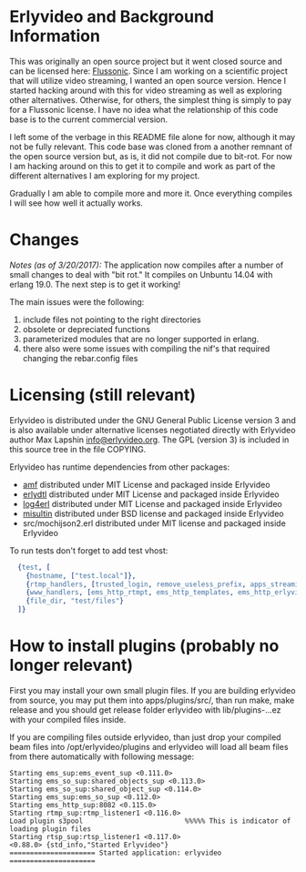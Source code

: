 Erlyvideo and Background Information
=========

This was originally an open source project but it went closed source and can be licensed here: [Flussonic](https://flussonic.com). Since I am working on a scientific project that will utilize video streaming, I wanted an open source version. Hence I started hacking around with this for video streaming as well as exploring other alternatives. Otherwise, for others,  the simplest thing is simply to pay for a Flussonic license. I have no idea what the relationship of this code base is to the current commercial version.  

I left some of the verbage in this README file alone for now, although it may not be fully relevant. This code base was cloned from a another remnant of the open source version but, as is, it did not compile due to bit-rot. For now I am hacking around on this to get it to compile and work as part of the different alternatives I am exploring for my project.

Gradually I am able to compile more and more it. Once everything compiles I will see how well it actually works.

Changes
========
*Notes (as of 3/20/2017):* The application now compiles after a number of small changes to deal with "bit rot." It compiles on Unbuntu 14.04 with erlang 19.0. The next step is to get it working! 

The main issues were the following:
1. include files not pointing to the right directories
2. obsolete or depreciated functions
3. parameterized modules that are no longer supported in erlang.
4. there also were some issues with compiling the nif's that required changing the rebar.config files

Licensing (still relevant)
=========

Erlyvideo is distributed under the GNU General Public License version 3 and is also available under alternative licenses negotiated directly with Erlyvideo author Max Lapshin <info@erlyvideo.org>. The GPL (version 3) is included in this source tree in the file COPYING.

Erlyvideo has runtime dependencies from other packages:

* [amf](http://github.com/maxlapshin/eamf) distributed under MIT License and packaged inside Erlyvideo
* [erlydtl](http://github.com/erlyvideo/erlydtl) distributed under MIT License and packaged inside Erlyvideo
* [log4erl](http://github.com/erlyvideo/log4erl) distributed under MIT License and packaged inside Erlyvideo
* [misultin](http://github.com/ostinelli/misultin) distributed under BSD license and packaged inside Erlyvideo
* src/mochijson2.erl distributed under MIT license and packaged inside Erlyvideo

To run tests don't forget to add test vhost:

```erlang
  {test, [
    {hostname, ["test.local"]},
    {rtmp_handlers, [trusted_login, remove_useless_prefix, apps_streaming, apps_recording, apps_shared_objects]},
    {www_handlers, [ems_http_rtmpt, ems_http_templates, ems_http_erlyvideo_api, ems_http_mpegts, ems_http_flv, {ems_http_file, "wwwroot"}]},
    {file_dir, "test/files"}
  ]}
```

How to install plugins (probably no longer relevant)
=========

First you may install your own small plugin files. If you are building erlyvideo from source, you may put them into
apps/plugins/src/, than run make, make release and you should get release folder erlyvideo with lib/plugins-...ez with your
compiled files inside.

If you are compiling files outside erlyvideo, than just drop your compiled beam files into /opt/erlyvideo/plugins and erlyvideo will
load all beam files from there automatically with following message:

```
Starting ems_sup:ems_event_sup <0.111.0>
Starting ems_so_sup:shared_objects_sup <0.113.0>
Starting ems_so_sup:shared_object_sup <0.114.0>
Starting ems_sup:ems_so_sup <0.112.0>
Starting ems_http_sup:8082 <0.115.0>
Starting rtmp_sup:rtmp_listener1 <0.116.0>
Load plugin s3pool                         %%%%% This is indicator of loading plugin files
Starting rtsp_sup:rtsp_listener1 <0.117.0>
<0.88.0> {std_info,"Started Erlyvideo"}
===================== Started application: erlyvideo =====================
```

